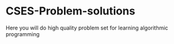 # CSES-Problem-solutions
Here you will do high quality problem set for learning algorithmic programming
